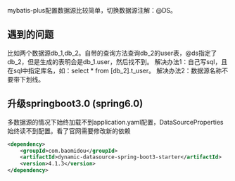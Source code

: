 mybatis-plus配置数据源比较简单，切换数据源注解：@DS。
## 遇到的问题
比如两个数据源db_1,db_2。自带的查询方法查询db_2的user表，@ds指定了db_2，但是生成的表明会是db_1.user，然后找不到。
解决办法1：自己写sql，且在sql中指定库名，如：select * from [db_2].t_user。
解决办法2：数据源名称不要带下划线。

## 升级springboot3.0 (spring6.0)
多数据源的情况下始终加载不到application.yaml配置，DataSourceProperties 始终读不到配置。看了官网需要修改新的依赖
```xml
<dependency>
    <groupId>com.baomidou</groupId>
    <artifactId>dynamic-datasource-spring-boot3-starter</artifactId>
    <version>4.1.3</version>
</dependency>
```